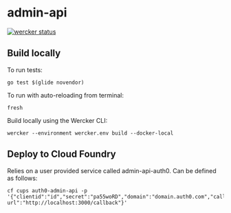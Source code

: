 # admin-api

[![wercker status](https://app.wercker.com/status/20b14e1ac5148b29db7e619c1ffd9b45/s/master "wercker status")](https://app.wercker.com/project/byKey/20b14e1ac5148b29db7e619c1ffd9b45)


## Build locally
To run tests:

    go test $(glide novendor)

To run with auto-reloading from terminal:

    fresh

Build locally using the Wercker CLI:

    wercker --environment wercker.env build --docker-local



## Deploy to Cloud Foundry

Relies on a user provided service called admin-api-auth0. Can be defined as follows:

    cf cups auth0-admin-api -p '{"clientid":"id","secret":"pa55woRD","domain":"domain.auth0.com","callback-url":"http://localhost:3000/callback"}'
